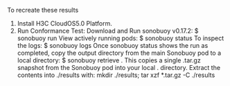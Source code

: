 To recreate these results

1. Install  H3C CloudOS5.0 Platform.
2. Run Conformance Test:
	Download and Run sonobuoy v0.17.2:
	$ sonobuoy run
	View actively running pods:
	$ sonobuoy status 
	To inspect the logs:
	$ sonobuoy logs
	Once sonobuoy status shows the run as completed, copy the output directory from the main Sonobuoy pod to a local directory:
	$ sonobuoy retrieve .
	This copies a single .tar.gz snapshot from the Sonobuoy pod into your local . directory. Extract the contents into ./results with:
	mkdir ./results; tar xzf *.tar.gz -C ./results


